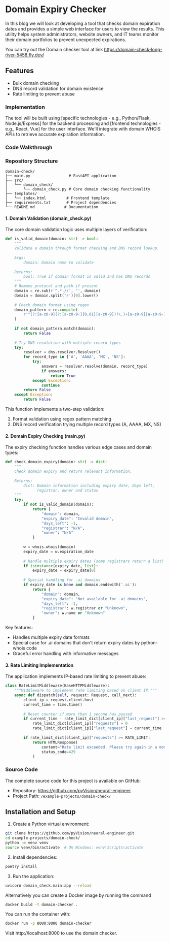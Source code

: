# Domain Expiry Checker

In this blog we will look at developing a tool that checks domain expiration dates and provides a simple web interface for users to view the results. This utility helps system administrators, website owners, and IT teams monitor their domain portfolios to prevent unexpected expirations.

You can try out the Domain checker tool at link https://domain-check-long-river-5458.fly.dev/


## Features
- Bulk domain checking 
- DNS record validation for domain existence
- Rate limiting to prevent abuse


### Implementation

The tool will be built using [specific technologies - e.g., Python/Flask, Node.js/Express] for the backend processing and [frontend technologies - e.g., React, Vue] for the user interface. We'll integrate with domain WHOIS APIs to retrieve accurate expiration information.

### Code Walkthrough

### Repository Structure
```
domain-check/
├── main.py                 # FastAPI application
├── src/
│   └── domain_check/
│       └── domain_check.py # Core domain checking functionality
├── templates/
│   └── index.html         # Frontend template
├── requirements.txt       # Project dependencies
└── README.md             # Documentation
```

#### 1. Domain Validation (domain_check.py)
The core domain validation logic uses multiple layers of verification:

```python
def is_valid_domain(domain: str) -> bool:
    """
    Validate a domain through format checking and DNS record lookup.
    
    Args:
        domain: Domain name to validate
        
    Returns:
        bool: True if domain format is valid and has DNS records
    """
    # Remove protocol and path if present
    domain = re.sub(r'^.*://', '', domain)
    domain = domain.split('/')[0].lower()
    
    # Check domain format using regex
    domain_pattern = re.compile(
        r'^(?:[a-z0-9](?:[a-z0-9-]{0,61}[a-z0-9])?\.)+[a-z0-9][a-z0-9-]{0,61}[a-z0-9]$'
    )
    
    if not domain_pattern.match(domain):
        return False
    
    # Try DNS resolution with multiple record types
    try:
        resolver = dns.resolver.Resolver()
        for record_type in ['A', 'AAAA', 'MX', 'NS']:
            try:
                answers = resolver.resolve(domain, record_type)
                if answers:
                    return True
            except Exception:
                continue
        return False
    except Exception:
        return False
```

This function implements a two-step validation:
1. Format validation using regex pattern matching
2. DNS record verification trying multiple record types (A, AAAA, MX, NS)

#### 2. Domain Expiry Checking (main.py)
The expiry checking function handles various edge cases and domain types:

```python
def check_domain_expiry(domain: str) -> dict:
    """
    Check domain expiry and return relevant information.
    
    Returns:
        dict: Domain information including expiry date, days left, 
              registrar, owner and status
    """
    try:
        if not is_valid_domain(domain):
            return {
                "domain": domain,
                "expiry_date": "Invalid domain",
                "days_left": -1,
                "registrar": "N/A",
                "owner": "N/A"
            }
            
        w = whois.whois(domain)
        expiry_date = w.expiration_date
        
        # Handle multiple expiry dates (some registrars return a list)
        if isinstance(expiry_date, list):
            expiry_date = expiry_date[0]
            
        # Special handling for .ai domains
        if expiry_date is None and domain.endswith('.ai'):
            return {
                "domain": domain,
                "expiry_date": "Not available for .ai domains",
                "days_left": -1,
                "registrar": w.registrar or "Unknown",
                "owner": w.name or "Unknown"
            }
```

Key features:
- Handles multiple expiry date formats
- Special case for .ai domains that don't return expiry dates by python-whois code
- Graceful error handling with informative messages

#### 3. Rate Limiting Implementation
The application implements IP-based rate limiting to prevent abuse:

```python
class RateLimitMiddleware(BaseHTTPMiddleware):
    """Middleware to implement rate limiting based on client IP."""
    async def dispatch(self, request: Request, call_next):
        client_ip = request.client.host
        current_time = time.time()
        
        # Reset counter if more than 1 second has passed
        if current_time - rate_limit_dict[client_ip]["last_request"] >= 1:
            rate_limit_dict[client_ip]["requests"] = 0
            rate_limit_dict[client_ip]["last_request"] = current_time
        
        if rate_limit_dict[client_ip]["requests"] >= RATE_LIMIT:
            return HTMLResponse(
                content="Rate limit exceeded. Please try again in a moment.",
                status_code=429
            )
```

### Source Code
The complete source code for this project is available on GitHub:
- Repository: https://github.com/pyVision/neural-engineer
- Project Path: `/example-projects/domain-check/`


## Installation and Setup

1. Create a Python virtual environment:
```bash
git clone https://github.com/pyVision/neural-engineer.git
cd example-projects/domain-check/
python -m venv venv
source venv/bin/activate  # On Windows: venv\Scripts\activate
```

2. Install dependencies:
```bash
poetry install
```

3. Run the application:
```bash
uvicorn domain_check.main:app --reload
```

Alternatively you can create a Docker image by running the command

```bash
docker build -t domain-checker .
```

You can run the container with:
```bash
docker run -p 8000:8000 domain-checker
```


Visit http://localhost:8000 to use the domain checker.

